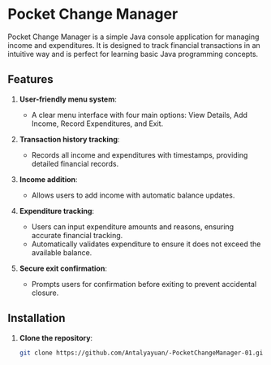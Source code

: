 # Pocket Change Manager

Pocket Change Manager is a simple Java console application for managing income and expenditures. It is designed to track financial transactions in an intuitive way and is perfect for learning basic Java programming concepts.

## Features

1. **User-friendly menu system**:
   - A clear menu interface with four main options: View Details, Add Income, Record Expenditures, and Exit.

2. **Transaction history tracking**:
   - Records all income and expenditures with timestamps, providing detailed financial records.

3. **Income addition**:
   - Allows users to add income with automatic balance updates.

4. **Expenditure tracking**:
   - Users can input expenditure amounts and reasons, ensuring accurate financial tracking.
   - Automatically validates expenditure to ensure it does not exceed the available balance.

5. **Secure exit confirmation**:
   - Prompts users for confirmation before exiting to prevent accidental closure.

## Installation

1. **Clone the repository**:
   ```bash
   git clone https://github.com/Antalyayuan/-PocketChangeManager-01.git
